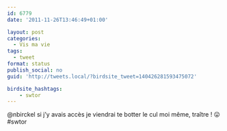 ```yaml
---
id: 6779
date: '2011-11-26T13:46:49+01:00'

layout: post
categories:
  - Vis ma vie
tags:
  - tweet
format: status
publish_social: no
guid: 'http://tweets.local/?birdsite_tweet=140426281593475072'

birdsite_hashtags:
    - swtor
---
```


@nbirckel si j’y avais accès je viendrai te botter le cul moi même, traître ! 😛 #swtor